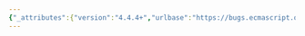 ```yaml
---
{"_attributes":{"version":"4.4.4+","urlbase":"https://bugs.ecmascript.org/","maintainer":"dherman@mozilla.com"},"bug":{"bug_id":931,"creation_ts":"2012-11-06 07:07:00 -0800","short_desc":"Map/Set prototype.size needs to spec enumerabiliti","delta_ts":"2015-07-10 08:34:22 -0700","product":"Draft for 6th Edition","component":"technical issue","version":"Rev 11: October 26, 2012 Draft","rep_platform":"All","op_sys":"All","bug_status":"RESOLVED","resolution":"FIXED","priority":"Normal","bug_severity":"enhancement","everconfirmed":true,"reporter":{"uid":"arv","name":"Erik Arvidsson"},"assigned_to":{"uid":"allen","name":"Allen Wirfs-Brock"},"cc":"erik.arvidsson","long_desc":[{"commentid":2422,"comment_count":0,"who":{"uid":"arv","name":"Erik Arvidsson"},"bug_when":"2012-11-06 07:07:54 -0800","thetext":"Currently Map.prototype.size and Set.prototype.size are underspecified. The [[Enumberable]] and [[Configurable]] should be false and true respectively.\n\nhttps://mail.mozilla.org/pipermail/es-discuss/2012-October/026068.html"},{"commentid":2423,"comment_count":1,"who":{"uid":"allen","name":"Allen Wirfs-Brock"},"bug_when":"2012-11-06 07:48:47 -0800","thetext":"Note that the last sentence of the last paragraph of the introduction to clause 15 says:\n\nEvery other property described in this clause has the attributes [[Writable]]: true, [[Enumerable]]: false, and [[Configurable]]: true."},{"commentid":2424,"comment_count":2,"who":{"uid":"arv","name":"Erik Arvidsson"},"bug_when":"2012-11-06 07:59:39 -0800","thetext":"Sorry for the noise. I stopped reading that paragraph after seeing \"length\".\n\nMaybe that part can be moved to its own paragraph?"},{"commentid":2427,"comment_count":3,"who":{"uid":"arv","name":"Erik Arvidsson"},"bug_when":"2012-11-06 10:49:13 -0800","thetext":"Also, the spec talks about data properties [[Writable]] true. It should probably be made more generic to cover these new getters."},{"commentid":2546,"comment_count":4,"who":{"uid":"allen","name":"Allen Wirfs-Brock"},"bug_when":"2012-11-22 12:40:24 -0800","thetext":"did some updates to clause 15 to address the clarity issues.  In rev 12"},{"commentid":2648,"comment_count":5,"who":{"uid":"allen","name":"Allen Wirfs-Brock"},"bug_when":"2012-11-23 09:45:41 -0800","thetext":"corrected in rev 12, Nov. 22, 2012 draft"}]}}
---
```

